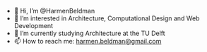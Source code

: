 - 👋 Hi, I’m @HarmenBeldman
- 👀 I’m interested in Architecture, Computational Design and Web Development
- 🌱 I’m currently studying Architecture at the TU Delft
- 📫 How to reach me: harmen.beldman@gmail.com
